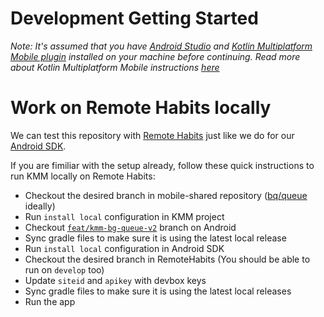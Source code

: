 # Development Getting Started

*Note: It's assumed that you have [Android Studio](https://developer.android.com/studio/) and [Kotlin Multiplatform Mobile plugin](https://plugins.jetbrains.com/plugin/14936-kotlin-multiplatform-mobile) installed on your machine before continuing. Read more about Kotlin Multiplatform Mobile instructions [here](https://kotlinlang.org/docs/multiplatform-mobile-getting-started.html)*

# Work on Remote Habits locally

We can test this repository with [Remote Habits](https://github.com/customerio/RemoteHabits-Android) just like we do for our [Android SDK](https://github.com/customerio/customerio-android/blob/develop/docs/dev-notes/DEVELOPMENT.md#work-on-remote-habits-locally).

If you are fimiliar with the setup already, follow these quick instructions to run KMM locally on Remote Habits:

- Checkout the desired branch in mobile-shared repository ([bq/queue](https://github.com/customerio/mobile-shared/tree/bq/queue) ideally)
- Run `install local` configuration in KMM project
- Checkout [`feat/kmm-bg-queue-v2`](https://github.com/customerio/customerio-android/tree/feat/kmm-bg-queue-v2) branch on Android
- Sync gradle files to make sure it is using the latest local release
- Run `install local` configuration in Android SDK
- Checkout the desired branch in RemoteHabits (You should be able to run on `develop` too)
- Update `siteid` and `apikey` with devbox keys
- Sync gradle files to make sure it is using the latest local releases
- Run the app
